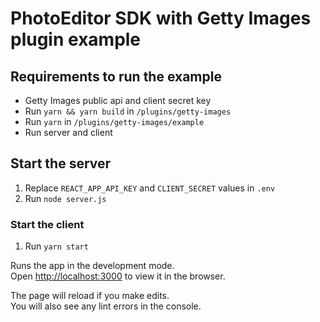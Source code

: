 # PhotoEditor SDK with Getty Images plugin example

## Requirements to run the example

* Getty Images public api and client secret key
* Run `yarn && yarn build` in `/plugins/getty-images`
* Run `yarn` in `/plugins/getty-images/example`
* Run server and client

## Start the server

1. Replace `REACT_APP_API_KEY` and `CLIENT_SECRET` values in `.env`
2. Run `node server.js`

### Start the client

1. Run `yarn start`

Runs the app in the development mode.\
Open [http://localhost:3000](http://localhost:3000) to view it in the browser.

The page will reload if you make edits.\
You will also see any lint errors in the console.
